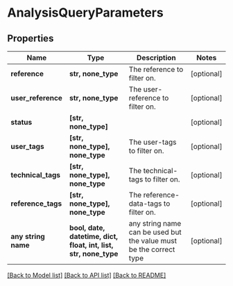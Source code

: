 # AnalysisQueryParameters


## Properties
Name | Type | Description | Notes
------------ | ------------- | ------------- | -------------
**reference** | **str, none_type** | The reference to filter on. | [optional] 
**user_reference** | **str, none_type** | The user-reference to filter on. | [optional] 
**status** | **[str, none_type]** |  | [optional] 
**user_tags** | **[str, none_type], none_type** | The user-tags to filter on. | [optional] 
**technical_tags** | **[str, none_type], none_type** | The technical-tags to filter on. | [optional] 
**reference_tags** | **[str, none_type], none_type** | The reference-data-tags to filter on. | [optional] 
**any string name** | **bool, date, datetime, dict, float, int, list, str, none_type** | any string name can be used but the value must be the correct type | [optional]

[[Back to Model list]](../README.md#documentation-for-models) [[Back to API list]](../README.md#documentation-for-api-endpoints) [[Back to README]](../README.md)


